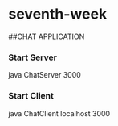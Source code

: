 # seventh-week
##CHAT APPLICATION
### Start Server
<p>java ChatServer 3000</p>

### Start Client
<p>java ChatClient localhost 3000</p>